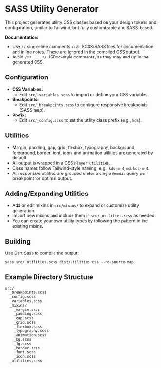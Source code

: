 # SASS Utility Generator

This project generates utility CSS classes based on your design tokens and configuration, similar to Tailwind, but fully customizable and SASS-based.

**Documentation:**
- Use `//` single-line comments in all SCSS/SASS files for documentation and inline notes. These are ignored in the compiled CSS output.
- Avoid `/** ... */` JSDoc-style comments, as they may end up in the generated CSS.

## Configuration

- **CSS Variables:**
  - Edit `src/_variables.scss` to import or define your CSS variables.
- **Breakpoints:**
  - Edit `src/_breakpoints.scss` to configure responsive breakpoints (SASS map).
- **Prefix:**
  - Edit `src/_config.scss` to set the utility class prefix (e.g., `kds`).

## Utilities

- Margin, padding, gap, grid, flexbox, typography, background, foreground, border, font, icon, and animation utilities are generated by default.
- All output is wrapped in a CSS `@layer utilities`.
- Class names follow Tailwind-style naming, e.g., `kds-m-4`, `md:kds-m-4`.
- All responsive utilities are grouped under a single `@media` query per breakpoint for optimal output.

## Adding/Expanding Utilities

- Add or edit mixins in `src/mixins/` to expand or customize utility generation.
- Import new mixins and include them in `src/_utilities.scss` as needed.
- You can create your own utility types by following the pattern in the existing mixins.

## Building

Use Dart Sass to compile the output:

```
sass src/_utilities.scss dist/utilities.css --no-source-map
```

## Example Directory Structure

```
src/
  _breakpoints.scss
  _config.scss
  _variables.scss
  _mixins/
    _margin.scss
    _padding.scss
    _gap.scss
    _grid.scss
    _flexbox.scss
    _typography.scss
    _animation.scss
    _bg.scss
    _fg.scss
    _border.scss
    _font.scss
    _icon.scss
  _utilities.scss
```